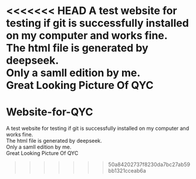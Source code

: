 <<<<<<< HEAD
A test website for testing if git is successfully installed on my computer and works fine.   
The html file is generated by deepseek.   
Only a samll edition by me.   
Great Looking Picture Of QYC     
=======
# Website-for-QYC
A test website for testing if git is successfully installed on my computer and works fine.    
The html file is generated by deepseek.    
Only a samll edition by me.    
Great Looking Picture Of QYC    
>>>>>>> 50a84202737f8230da7bc27ab59bb1321cceab6a
